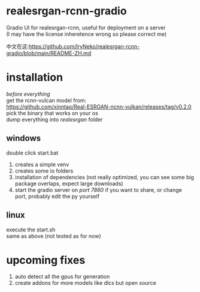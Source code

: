 # realesrgan-rcnn-gradio
Gradio UI for realesrgan-rcnn, useful for deployment on a server<br>
(I may have the license inheretence wrong so please correct me) 

中文在这:https://github.com/IryNeko/realesrgan-rcnn-gradio/blob/main/README-ZH.md

# installation
*before everything* <br>
get the rcnn-vulcan model from: <br>
https://github.com/xinntao/Real-ESRGAN-ncnn-vulkan/releases/tag/v0.2.0 <br>
pick the binary that works on your os <br>
dump everything into *realesrgan* folder

## windows
double click start.bat 
1. creates a simple venv 
2. creates some io folders
3. installation of dependencies (not really optimized, you can see some big package overlaps, expect large downloads)
4. start the gradio server on *port 7860*
if you want to share, or change port, probably edit the py yourself

## linux
execute the start.sh <br>
same as above (not tested as for now)

# upcoming fixes
1. auto detect all the gpus for generation
2. create addons for more models like dlcs but open source
